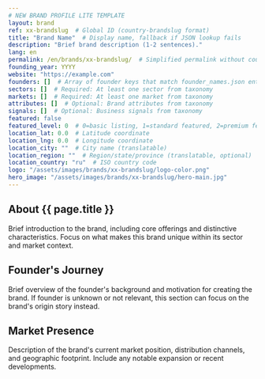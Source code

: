```yaml
---
# NEW BRAND PROFILE LITE TEMPLATE
layout: brand
ref: xx-brandslug  # Global ID (country-brandslug format)
title: "Brand Name"  # Display name, fallback if JSON lookup fails
description: "Brief brand description (1-2 sentences)."
lang: en
permalink: /en/brands/xx-brandslug/  # Simplified permalink without country code
founding_year: YYYY
website: "https://example.com"
founders: []  # Array of founder keys that match founder_names.json entries
sectors: []  # Required: At least one sector from taxonomy
markets: []  # Required: At least one market from taxonomy
attributes: []  # Optional: Brand attributes from taxonomy
signals: []  # Optional: Business signals from taxonomy
featured: false
featured_level: 0  # 0=basic listing, 1=standard featured, 2=premium featured
location_lat: 0.0  # Latitude coordinate
location_lng: 0.0  # Longitude coordinate
location_city: ""  # City name (translatable)
location_region: ""  # Region/state/province (translatable, optional)
location_country: "ru"  # ISO country code
logo: "/assets/images/brands/xx-brandslug/logo-color.png"
hero_image: "/assets/images/brands/xx-brandslug/hero-main.jpg"
---
```


## About {{ page.title }}

Brief introduction to the brand, including core offerings and distinctive characteristics. Focus on what makes this brand unique within its sector and market context.

## Founder's Journey

Brief overview of the founder's background and motivation for creating the brand. If founder is unknown or not relevant, this section can focus on the brand's origin story instead.

## Market Presence

Description of the brand's current market position, distribution channels, and geographic footprint. Include any notable expansion or recent developments.
